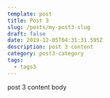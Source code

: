 ```yaml
---
template: post
title: Post 3
slug: /posts/my-post3-slug
draft: false
date: 2019-12-05T04:31:31.595Z
description: post 3 content
category: post3-category
tags:
  - tags3
---
```

post 3 content body
